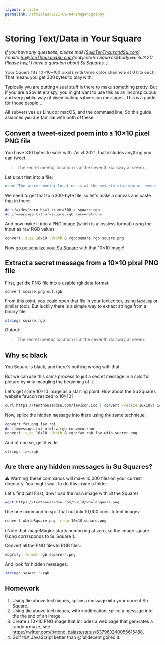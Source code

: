 ```yaml
---
layout: article
permalink: /articles/2021-09-04-steganography
---
```


# Storing Text/Data in Your Square

*If you have any questions, please mail [Su@TenThousandSu.com](mailto:Su@TenThousandSu.com?subject=Su Squares&body=Hi Su%2C Please help! I have a question about Su Squares. ).*

Your Square fits 10×10=100 pixels with three color channels at 8 bits each. That means you get 300 bytes to play with.

Typically you are putting visual stuff in there to make something pretty. But if you are a Soviet era spy, you might want to use this as an inconspicuous and very public way of diseminating subversion messages. This is a guide for those people...

All subversives us Linux or macOS, and the command line. So this guide assumes you are familiar with both of these.

## Convert a tweet-sized poem into a 10×10 pixel PNG file

You have 300 bytes to work with. As of 2021, that includes anything you can tweet.

> The secret meetup location is at the seventh stairway at seven.

Let's put that into a file:

```sh
echo 'The secret meetup location is at the seventh stairway at seven.' > message.txt
```

We need to get that to a 300-byte file, so let's make a canvas and paste that in there:

```sh
dd if=/dev/zero bs=1 count=300 > square.rgb
dd if=message.txt of=square.rgb conv=notrunc
```

And now make it into a PNG image (which is a lossless format) using the input as raw RGB values:

```sh
convert -size 10x10 -depth 8 rgb:square.rgb square.png
```

Now [go personalize your Su Square](/personalize) with that 10×10 image!

## Extract a secret message from a 10×10 pixel PNG file

First, get the PNG file into a usable rgb data format:

```sh
convert square.png out.rgb
```

From this point, you could open that file in your text editor, using `hexdump` or similar tools. But luckily there is a simple way to extract strings from a binary file:

```sh
strings square.rgb
```

Output:

> The secret meetup location is at the seventh stairway at seven.

## Why so black

You Square is black, and there's nothing wrong with that.

But we can use this same process to put a secret message in a colorful picture by only mangling the beginning of it.

Let's get some 10×10 image as a starting point. How about the Su Squares website favicon resized to 10×10?

```sh
curl https://tenthousandsu.com/favicon.ico | convert -resize 10x10\! ico:- fav.png
```

Now, splice the hidden message into there using the same technique:

```sh
convert fav.png fav.rgb
dd if=message.txt of=fav.rgb conv=notrunc
convert -size 10x10 -depth 8 rgb:fav.rgb fav-with-secret.png
```

And of course, get it with:

```
strings fav.rgb
```

## Are there any hidden messages in Su Squares?

:warning: Warning, these commands will make 10,000 files on your current directory. You might want to do this inside a folder.

Let's find out! First, download the main image with all the Squares.

```sh
wget https://tenthousandsu.com/build/wholeSquare.png
```

Use one command to split that out into 10,000 constitutent images:

```sh
convert wholeSquare.png -crop 10x10 square.png
```

:information_source: Note that ImageMagick starts numbering at zero, so the image square-0.png corresponds to Su Square 1.

Convert all the PNG files to RGB files:

```sh
mogrify -format rgb square-*.png
```

And look for hidden messages:

```sh
strings square-*.rgb
```

## Homework

1. Using the above techniques, splice a message into your current Su Square.
2. Using the above techniques, with modification, splice a message into the the end of an image.
3. Create a 10×10 PNG image that includes a web page that generates a random maze, see https://twitter.com/botond_balazs/status/637960240055615488.
4. Golf that JavaScript better than @fulldecent golfed it.